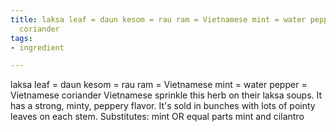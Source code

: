 ```yaml
---
title: laksa leaf = daun kesom = rau ram = Vietnamese mint = water pepper = Vietnamese
  coriander
tags:
- ingredient

---
```

laksa leaf = daun kesom = rau ram = Vietnamese mint = water pepper = Vietnamese coriander Vietnamese sprinkle this herb on their laksa soups. It has a strong, minty, peppery flavor. It's sold in bunches with lots of pointy leaves on each stem. Substitutes: mint OR equal parts mint and cilantro

